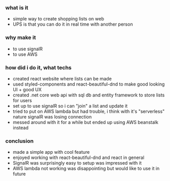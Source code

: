 ### what is it
- simple way to create shopping lists on web
- UPS is that you can do it in real time with another person

### why make it
- to use signalR
- to use AWS

### how did i do it, what techs
- created react website where lists can be made
- used styled-components and react-beautiful-dnd to make good looking UI + good UX
- created .net core web api with sql db and entity framework to store lists for users
- set up to use signalR so i can "join" a list and update it
- tried to put on AWS lambda but had trouble, i think with it's "serverless" nature signalR was losing connection
- messed around with it for a while but ended up using AWS beanstalk instead

### conclusion
- made a simple app with cool feature
- enjoyed working with react-beautiful-dnd and react in general
- SignalR was surprisingly easy to setup was impressed with it
- AWS lambda not working was disappointing but would like to use it in future